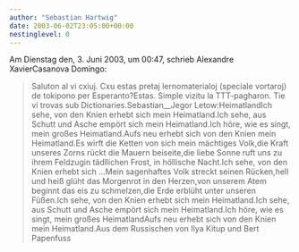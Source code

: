 ```yaml
---
author: "Sebastian Hartwig"
date: 2003-06-02T23:05:00+00:00
nestinglevel: 0
---
```

Am Dienstag den, 3. Juni 2003, um 00:47, schrieb Alexandre XavierCasanova Domingo:
> Saluton al vi cxiuj.
> Cxu estas pretaj lernomaterialoj (speciale vortaroj) de tokipono per
> Esperanto?Estas. Simple vizitu la TTT-pagharon. Tie vi trovas sub Dictionaries.Sebastian\_\_Jegor Letow:HeimatlandIch sehe, von den Knien erhebt sich mein Heimatland.Ich sehe, aus Schutt und Asche empört sich mein Heimatland.Ich höre, wie es singt, mein großes Heimatland.Aufs neu erhebt sich von den Knien mein Heimatland.Es wirft die Ketten von sich mein mächtiges Volk,die Kraft unseres Zorns rückt die Mauern beiseite,die liebe Sonne ruft uns zu ihrem Feldzugin tädllichen Frost, in höllische Nacht.Ich sehe, von den Knien erhebt sich ...Mein sagenhaftes Volk streckt seinen Rücken,hell und heiß glüht das Morgenrot in den Herzen,von unserem Atem beginnt das eis zu schmelzen,die Erde erblüht unter unseren Füßen.Ich sehe, von den Knien erhebt sich mein Heimatland.Ich sehe, aus Schutt und Asche empört sich mein Heimatland.Ich höre, wie es singt, mein großes HeimatlandAufs neu erhebt sich von den Knien mein Heimatland.Aus dem Russischen von Ilya Kitup und Bert Papenfuss